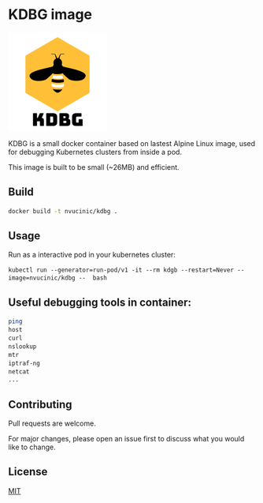 # KDBG image

![logo](img/bug.png)

KDBG is a small docker container based on lastest Alpine Linux image, used for debugging Kubernetes clusters from inside a pod.

This image is built to be small (~26MB) and efficient. 

## Build

```bash
docker build -t nvucinic/kdbg .
```

## Usage

Run as a interactive pod in your kubernetes cluster:

```
kubectl run --generator=run-pod/v1 -it --rm kdgb --restart=Never --image=nvucinic/kdbg --  bash
```



## Useful debugging tools in container:

```bash
ping
host
curl
nslookup
mtr
iptraf-ng
netcat
...
```

## Contributing
Pull requests are welcome. 

For major changes, please open an issue first to discuss what you would like to change.

## License
[MIT](https://choosealicense.com/licenses/mit/)
